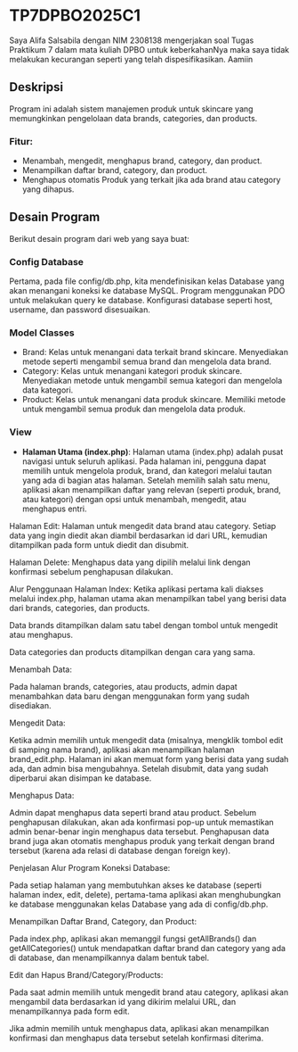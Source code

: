 # TP7DPBO2025C1
Saya Alifa Salsabila dengan NIM 2308138 mengerjakan soal Tugas Praktikum 7 dalam mata kuliah DPBO untuk keberkahanNya maka saya tidak melakukan kecurangan seperti yang telah dispesifikasikan. Aamiin

## Deskripsi
Program ini adalah sistem manajemen produk untuk skincare yang memungkinkan pengelolaan data brands, categories, dan products.

### Fitur:
- Menambah, mengedit, menghapus brand, category, dan product.
- Menampilkan daftar brand, category, dan product.
- Menghapus otomatis Produk yang terkait jika ada brand atau category yang dihapus.

## Desain Program
Berikut desain program dari web yang saya buat:

### Config Database
Pertama, pada file config/db.php, kita mendefinisikan kelas Database yang akan menangani koneksi ke database MySQL. Program menggunakan PDO untuk melakukan query ke database. Konfigurasi database seperti host, username, dan password disesuaikan.

### Model Classes
- Brand: Kelas untuk menangani data terkait brand skincare. Menyediakan metode seperti mengambil semua brand dan mengelola data brand.
- Category: Kelas untuk menangani kategori produk skincare. Menyediakan metode untuk mengambil semua kategori dan mengelola data kategori.
- Product: Kelas untuk menangani data produk skincare. Memiliki metode untuk mengambil semua produk dan mengelola data produk.

### View
- **Halaman Utama (index.php)**: Halaman utama (index.php) adalah pusat navigasi untuk seluruh aplikasi. Pada halaman ini, pengguna dapat memilih untuk mengelola produk, brand, dan kategori melalui tautan yang ada di bagian atas halaman. Setelah memilih salah satu menu, aplikasi akan menampilkan daftar yang relevan (seperti produk, brand, atau kategori) dengan opsi untuk menambah, mengedit, atau menghapus entri.

Halaman Edit: Halaman untuk mengedit data brand atau category. Setiap data yang ingin diedit akan diambil berdasarkan id dari URL, kemudian ditampilkan pada form untuk diedit dan disubmit.

Halaman Delete: Menghapus data yang dipilih melalui link dengan konfirmasi sebelum penghapusan dilakukan.

Alur Penggunaan
Halaman Index: Ketika aplikasi pertama kali diakses melalui index.php, halaman utama akan menampilkan tabel yang berisi data dari brands, categories, dan products.

Data brands ditampilkan dalam satu tabel dengan tombol untuk mengedit atau menghapus.

Data categories dan products ditampilkan dengan cara yang sama.

Menambah Data:

Pada halaman brands, categories, atau products, admin dapat menambahkan data baru dengan menggunakan form yang sudah disediakan.

Mengedit Data:

Ketika admin memilih untuk mengedit data (misalnya, mengklik tombol edit di samping nama brand), aplikasi akan menampilkan halaman brand_edit.php. Halaman ini akan memuat form yang berisi data yang sudah ada, dan admin bisa mengubahnya. Setelah disubmit, data yang sudah diperbarui akan disimpan ke database.

Menghapus Data:

Admin dapat menghapus data seperti brand atau product. Sebelum penghapusan dilakukan, akan ada konfirmasi pop-up untuk memastikan admin benar-benar ingin menghapus data tersebut. Penghapusan data brand juga akan otomatis menghapus produk yang terkait dengan brand tersebut (karena ada relasi di database dengan foreign key).

Penjelasan Alur Program
Koneksi Database:

Pada setiap halaman yang membutuhkan akses ke database (seperti halaman index, edit, delete), pertama-tama aplikasi akan menghubungkan ke database menggunakan kelas Database yang ada di config/db.php.

Menampilkan Daftar Brand, Category, dan Product:

Pada index.php, aplikasi akan memanggil fungsi getAllBrands() dan getAllCategories() untuk mendapatkan daftar brand dan category yang ada di database, dan menampilkannya dalam bentuk tabel.

Edit dan Hapus Brand/Category/Products:

Pada saat admin memilih untuk mengedit brand atau category, aplikasi akan mengambil data berdasarkan id yang dikirim melalui URL, dan menampilkannya pada form edit.

Jika admin memilih untuk menghapus data, aplikasi akan menampilkan konfirmasi dan menghapus data tersebut setelah konfirmasi diterima.

